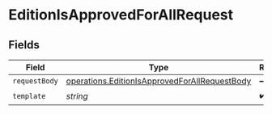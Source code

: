 # EditionIsApprovedForAllRequest


## Fields

| Field                                                                                                                 | Type                                                                                                                  | Required                                                                                                              | Description                                                                                                           |
| --------------------------------------------------------------------------------------------------------------------- | --------------------------------------------------------------------------------------------------------------------- | --------------------------------------------------------------------------------------------------------------------- | --------------------------------------------------------------------------------------------------------------------- |
| `requestBody`                                                                                                         | [operations.EditionIsApprovedForAllRequestBody](../../../sdk/models/operations/editionisapprovedforallrequestbody.md) | :heavy_minus_sign:                                                                                                    | N/A                                                                                                                   |
| `template`                                                                                                            | *string*                                                                                                              | :heavy_check_mark:                                                                                                    | Template id                                                                                                           |